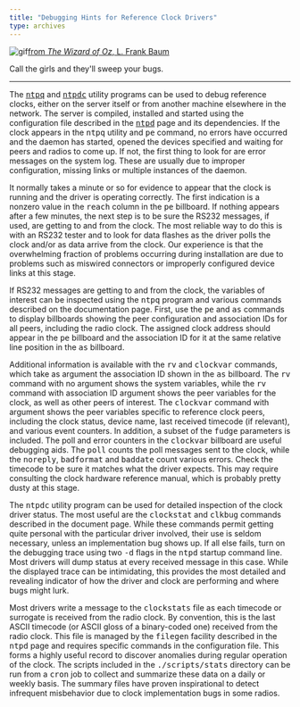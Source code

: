 ```yaml
---
title: "Debugging Hints for Reference Clock Drivers"
type: archives
---
```


![gif](/archives/pic/oz2.gif)[from _The Wizard of Oz_, L. Frank Baum](http://www.eecis.udel.edu/~mills/pictures.html)

Call the girls and they'll sweep your bugs.

* * *

The [<tt>ntpq</tt>](/archives/4.1.2/ntpq) and [<tt>ntpdc</tt>](/archives/4.1.2/ntpdc) utility programs can be used to debug reference clocks, either on the server itself or from another machine elsewhere in the network. The server is compiled, installed and started using the configuration file described in the [<tt>ntpd</tt>](/archives/4.1.2/ntpd) page and its dependencies. If the clock appears in the <tt>ntpq</tt> utility and <tt>pe</tt> command, no errors have occurred and the daemon has started, opened the devices specified and waiting for peers and radios to come up. If not, the first thing to look for are error messages on the system log. These are usually due to improper configuration, missing links or multiple instances of the daemon.

It normally takes a minute or so for evidence to appear that the clock is running and the driver is operating correctly. The first indication is a nonzero value in the <tt>reach</tt> column in the <tt>pe</tt> billboard. If nothing appears after a few minutes, the next step is to be sure the RS232 messages, if used, are getting to and from the clock. The most reliable way to do this is with an RS232 tester and to look for data flashes as the driver polls the clock and/or as data arrive from the clock. Our experience is that the overwhelming fraction of problems occurring during installation are due to problems such as miswired connectors or improperly configured device links at this stage.

If RS232 messages are getting to and from the clock, the variables of interest can be inspected using the <tt>ntpq</tt> program and various commands described on the documentation page. First, use the <tt>pe</tt> and <tt>as</tt> commands to display billboards showing the peer configuration and association IDs for all peers, including the radio clock. The assigned clock address should appear in the <tt>pe</tt> billboard and the association ID for it at the same relative line position in the <tt>as</tt> billboard.

Additional information is available with the <tt>rv</tt> and <tt>clockvar</tt> commands, which take as argument the association ID shown in the <tt>as</tt> billboard. The <tt>rv</tt> command with no argument shows the system variables, while the <tt>rv</tt> command with association ID argument shows the peer variables for the clock, as well as other peers of interest. The <tt>clockvar</tt> command with argument shows the peer variables specific to reference clock peers, including the clock status, device name, last received timecode (if relevant), and various event counters. In addition, a subset of the <tt>fudge</tt> parameters is included. The poll and error counters in the <tt>clockvar</tt> billboard are useful debugging aids. The <tt>poll</tt> counts the poll messages sent to the clock, while the <tt>noreply</tt>, <tt>badformat</tt> and <tt>baddate</tt> count various errors. Check the timecode to be sure it matches what the driver expects. This may require consulting the clock hardware reference manual, which is probably pretty dusty at this stage.

The <tt>ntpdc</tt> utility program can be used for detailed inspection of the clock driver status. The most useful are the <tt>clockstat</tt> and <tt>clkbug</tt> commands described in the document page. While these commands permit getting quite personal with the particular driver involved, their use is seldom necessary, unless an implementation bug shows up. If all else fails, turn on the debugging trace using two <tt>-d</tt> flags in the <tt>ntpd</tt> startup command line. Most drivers will dump status at every received message in this case. While the displayed trace can be intimidating, this provides the most detailed and revealing indicator of how the driver and clock are performing and where bugs might lurk.

Most drivers write a message to the <tt>clockstats</tt> file as each timecode or surrogate is received from the radio clock. By convention, this is the last ASCII timecode (or ASCII gloss of a binary-coded one) received from the radio clock. This file is managed by the <tt>filegen</tt> facility described in the <tt>ntpd</tt> page and requires specific commands in the configuration file. This forms a highly useful record to discover anomalies during regular operation of the clock. The scripts included in the <tt>./scripts/stats</tt> directory can be run from a <tt>cron</tt> job to collect and summarize these data on a daily or weekly basis. The summary files have proven inspirational to detect infrequent misbehavior due to clock implementation bugs in some radios.